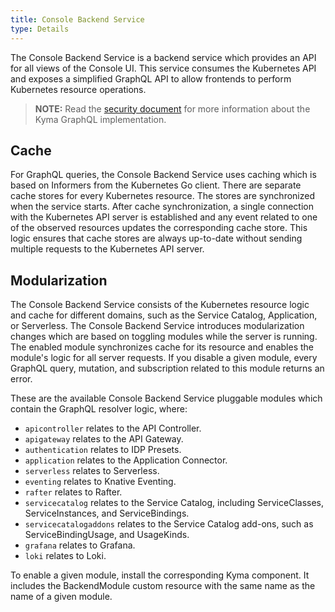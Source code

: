 ```yaml
---
title: Console Backend Service
type: Details
---
```


The Console Backend Service is a backend service which provides an API for all views of the Console UI. This service consumes the Kubernetes API and exposes a simplified GraphQL API to allow frontends to perform Kubernetes resource operations.

> **NOTE:** Read the [security document](/components/security#details-graph-ql) for more information about the Kyma GraphQL implementation.

## Cache

For GraphQL queries, the Console Backend Service uses caching which is based on Informers from the Kubernetes Go client. There are separate cache stores for every Kubernetes resource. The stores are synchronized when the service starts. After cache synchronization, a single connection with the Kubernetes API server is established and any event related to one of the observed resources updates the corresponding cache store. This logic ensures that cache stores are always up-to-date without sending multiple requests to the Kubernetes API server.

## Modularization

The Console Backend Service consists of the Kubernetes resource logic and cache for different domains, such as the Service Catalog, Application, or Serverless. The Console Backend Service introduces modularization changes which are based on toggling modules while the server is running. The enabled module synchronizes cache for its resource and enables the module's logic for all server requests. If you disable a given module, every GraphQL query, mutation, and subscription related to this module returns an error.

These are the available Console Backend Service pluggable modules which contain the GraphQL resolver logic, where:
- `apicontroller` relates to the API Controller.
- `apigateway` relates to the API Gateway.
- `authentication` relates to IDP Presets.
- `application` relates to the Application Connector.
- `serverless` relates to Serverless.
- `eventing` relates to Knative Eventing.
- `rafter` relates to Rafter.
- `servicecatalog` relates to the Service Catalog, including ServiceClasses, ServiceInstances, and ServiceBindings.
- `servicecatalogaddons` relates to the Service Catalog add-ons, such as ServiceBindingUsage, and UsageKinds.
- `grafana` relates to Grafana.
- `loki` relates to Loki.

To enable a given module, install the corresponding Kyma component. It includes the BackendModule custom resource with the same name as the name of a given module.
